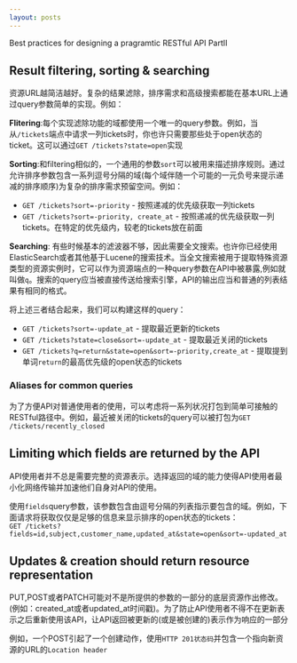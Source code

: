 ```yaml
---
layout: posts
---
```

Best practices for designing a pragramtic RESTful API PartII  

## Result filtering, sorting & searching
资源URL越简洁越好。复杂的结果滤除，排序需求和高级搜索都能在基本URL上通过query参数简单的实现。例如：  

**Flitering**:每个实现滤除功能的域都使用一个唯一的query参数。例如，当从`/tickets`端点中请求一列tickets时，你也许只需要那些处于open状态的ticket。这可以通过`GET /tickets?state=open`实现  

**Sorting**:和filtering相似的，一个通用的参数`sort`可以被用来描述排序规则。通过允许排序参数包含一系列逗号分隔的域(每个域伴随一个可能的一元负号来提示递减的排序顺序)为复杂的排序需求预留空间。例如：  
* `GET /tickets?sort=-priority` - 按照递减的优先级获取一列tickets  
* `GET /tickets?sort=-priority, create_at` - 按照递减的优先级获取一列tickets。在特定的优先级内，较老的tickets放在前面  

**Searching**: 有些时候基本的滤波器不够，因此需要全文搜索。也许你已经使用ElasticSearch或者其他基于Lucene的搜索技术。当全文搜索被用于提取特殊资源类型的资源实例时，它可以作为资源端点的一种query参数在API中被暴露,例如就叫做`q`。搜索的query应当被直接传送给搜索引擎，API的输出应当和普通的列表结果有相同的格式。  

将上述三者结合起来，我们可以构建这样的query：  
* `GET /tickets?sort=-update_at` - 提取最近更新的tickets  
* `GET /tickets?state=close&sort=-update_at` - 提取最近关闭的tickets  
* `GET /tickets?q=return&state=open&sort=-priority,create_at` - 提取提到单词`return`的最高优先级的open状态的tickets  

### Aliases for common queries
为了方便API对普通使用者的使用，可以考虑将一系列状况打包到简单可接触的RESTful路径中。例如，最近被关闭的tickets的query可以被打包为`GET /tickets/recently_closed`  

## Limiting which fields are returned by the API
API使用者并不总是需要完整的资源表示。选择返回的域的能力使得API使用者最小化网络传输并加速他们自身对API的使用。  

使用`fields`query参数，该参数包含由逗号分隔的列表指示要包含的域。例如，下面请求将获取仅仅是足够的信息来显示排序的open状态的tickets：  
`GET /tickets?fields=id,subject,customer_name,updated_at&state=open&sort=-updated_at`  

## Updates & creation should return resource representation
PUT,POST或者PATCH可能对不是所提供的参数的一部分的底层资源作出修改。(例如：created\_at或者updated\_at时间戳)。为了防止API使用者不得不在更新表示之后重新使用该API，让API返回被更新的(或是被创建的)表示作为响应的一部分  

例如，一个POST引起了一个创建动作，使用`HTTP 201状态码`并包含一个指向新资源的URL的`Location header`  